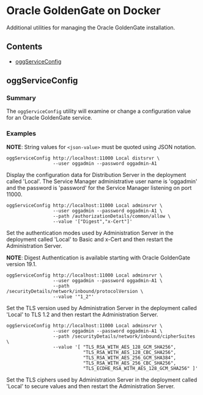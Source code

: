 Oracle GoldenGate on Docker
===============
Additional utilities for managing the Oracle GoldenGate installation.

## Contents

* [oggServiceConfig](#oggserviceconfig)


## oggServiceConfig

### Summary
The `oggServiceConfig` utility will examine or change a configuration value for an Oracle GoldenGate service.

### Examples

**NOTE**: String values for `<json-value>` must be quoted using JSON notation.

```
oggServiceConfig http://localhost:11000 Local distsrvr \
                 --user oggadmin --password oggadmin-A1
```

   Display the configuration data for Distribution Server in the
   deployment called 'Local'.  The Service Manager administrative
   user name is 'oggadmin' and the password is 'password' for the
   Service Manager listening on port 11000.

```
oggServiceConfig http://localhost:11000 Local adminsrvr \
                 --user oggadmin --password oggadmin-A1 \
                 --path /authorizationDetails/common/allow \
                 --value '["Digest","x-Cert"]'
```

   Set the authentication modes used by Administration Server in the
   deployment called 'Local' to Basic and x-Cert and then restart
   the Administration Server.

   **NOTE**: Digest Authentication is available starting
         with Oracle GoldenGate version 19.1.

```
oggServiceConfig http://localhost:11000 Local adminsrvr \
                 --user oggadmin --password oggadmin-A1 \
                 --path /securityDetails/network/inbound/protocolVersion \
                 --value '"1_2"'
```

   Set the TLS version used by Administration Server in the
   deployment called 'Local' to TLS 1.2 and then restart the
   Administration Server.

```
oggServiceConfig http://localhost:11000 Local adminsrvr \
                 --user oggadmin --password oggadmin-A1 \
                 --path /securityDetails/network/inbound/cipherSuites \
                 --value '[ "TLS_RSA_WITH_AES_128_GCM_SHA256",
                            "TLS_RSA_WITH_AES_128_CBC_SHA256",
                            "TLS_RSA_WITH_AES_256_GCM_SHA384",
                            "TLS_RSA_WITH_AES_256_CBC_SHA256",
                            "TLS_ECDHE_RSA_WITH_AES_128_GCM_SHA256" ]'
```

   Set the TLS ciphers used by Administration Server in the
   deployment called 'Local' to secure values and then restart the
   Administration Server.
